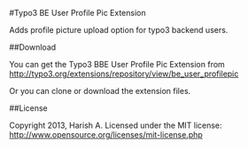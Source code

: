 #Typo3 BE User Profile Pic Extension

Adds profile picture upload option for typo3 backend users.
    
##Download

You can get the Typo3 BBE User Profile Pic Extension from  http://typo3.org/extensions/repository/view/be_user_profilepic

Or you can clone or download the extension files.

##License

Copyright 2013, Harish A. Licensed under the MIT license: http://www.opensource.org/licenses/mit-license.php
